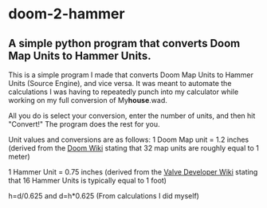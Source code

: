 # doom-2-hammer
## A simple python program that converts Doom Map Units to Hammer Units.


This is a simple program I made that converts Doom Map Units to Hammer Units (Source Engine), and vice versa. It was meant to automate the calculations I was having to repeatedly punch into my calculator while working on my full conversion of My**house**.wad.


All you do is select your conversion, enter the number of units, and then hit "Convert!" The program does the rest for you.


Unit values and conversions are as follows:
1 Doom Map unit = 1.2 inches (derived from the [Doom Wiki](https://doom.fandom.com/wiki/Map_unit) stating that 32 map units are roughly equal to 1 meter)

1 Hammer Unit =  0.75 inches (derived from the [Valve Developer Wiki](https://developer.valvesoftware.com/wiki/Dimensions_(Half-Life_2_and_Counter-Strike:_Source)) stating that 16 Hammer Units is typically equal to 1 foot)

h=d/0.625 and d=h*0.625 (From calculations I did myself)